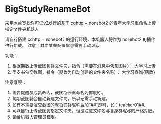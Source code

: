 # BigStudyRenameBot
采用木兰宽松许可证v2发行的基于 cqhttp + nonebot2 的青年大学习重命名上传指定文件夹机器人

请自行搭建 cqhttp + nonebot2 的运行环境，本机器人将作为 nonebot2 的插件进行加载。
注意：其中某些配置信息需要手动填写

功能：

1.  根据期数上传截图到群文件夹，指令（需要在消息中包含图片）：
      大学习上传
2.  团支书催交截图，指令（期数为自动创建的文件夹名称）：
      大学习查询{期数}
      
注意事项：

1.  需要提醒群成员改名，截图将会重命名为群昵称。
2.  每期截图将会自动新建文件夹，所以无需手动新建。
3.  如有不需要催交截图的就将其群昵称后加“##”即可，如：teacher01##。
4.  可以自行上传截图到指定文件夹，但是注意文件名与自身群昵称的严格对应。
5.  请给机器人管理员权限。
